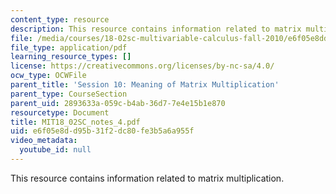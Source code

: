 ```yaml
---
content_type: resource
description: This resource contains information related to matrix multiplication.
file: /media/courses/18-02sc-multivariable-calculus-fall-2010/e6f05e8dd95b31f2dc80fe3b5a6a955f_MIT18_02SC_notes_4.pdf
file_type: application/pdf
learning_resource_types: []
license: https://creativecommons.org/licenses/by-nc-sa/4.0/
ocw_type: OCWFile
parent_title: 'Session 10: Meaning of Matrix Multiplication'
parent_type: CourseSection
parent_uid: 2893633a-059c-b4ab-36d7-7e4e15b1e870
resourcetype: Document
title: MIT18_02SC_notes_4.pdf
uid: e6f05e8d-d95b-31f2-dc80-fe3b5a6a955f
video_metadata:
  youtube_id: null
---
```

This resource contains information related to matrix multiplication.